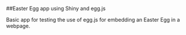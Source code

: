 ##Easter Egg app using Shiny and egg.js

Basic app for testing the use of egg.js for embedding an Easter Egg in a webpage.
